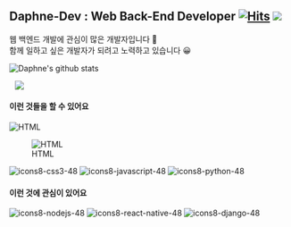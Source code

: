 ## Daphne-Dev : Web Back-End Developer [![Hits](https://hits.seeyoufarm.com/api/count/incr/badge.svg?url=https%3A%2F%2Fgithub.com%2FDaphne-dev)](https://hits.seeyoufarm.com) ![](https://img.shields.io/github/followers/Daphne-dev?style=social)


웹 백엔드 개발에 관심이 많은 개발자입니다 🙌  
함께 일하고 싶은 개발자가 되려고 노력하고 있습니다 😀

![Daphne's github stats](https://github-readme-stats.vercel.app/api?username=Daphne-Dev&show_icons=true)

<a href="https://daphne-dev.github.io">
    <img 
        src="http://img.shields.io/badge/-Tech blog-black?style=flat&logo=Github&link=https://daphne-dev.github.io/"
        style="height : auto; margin-left : 10px; margin-right : 10px;"/>
</a>


#### 이런 것들을 할 수 있어요
![HTML](https://user-images.githubusercontent.com/59605994/89854712-8f78e700-dbcf-11ea-919c-b45dbc0bb232.png)

<figure>
  <img src="https://user-images.githubusercontent.com/59605994/89854712-8f78e700-dbcf-11ea-919c-b45dbc0bb232.png" alt="HTML"/>
  <figcaption>HTML</figcaption>
</figure>


![icons8-css3-48](https://user-images.githubusercontent.com/59605994/89854463-e92ce180-dbce-11ea-826a-88927677726c.png "CSS") 
![icons8-javascript-48](https://user-images.githubusercontent.com/59605994/89854755-b0d9d300-dbcf-11ea-8c48-0735e77b2c6e.png)
![icons8-python-48](https://user-images.githubusercontent.com/59605994/89854693-7e2fda80-dbcf-11ea-9dc9-1bc600782a43.png)



#### 이런 것에 관심이 있어요
![icons8-nodejs-48](https://user-images.githubusercontent.com/59605994/89854782-bf27ef00-dbcf-11ea-99db-d3565cf300e3.png)
![icons8-react-native-48](https://user-images.githubusercontent.com/59605994/89854769-b9320e00-dbcf-11ea-9807-0caf9a22461d.png)
![icons8-django-48](https://user-images.githubusercontent.com/59605994/89854909-175ef100-dbd0-11ea-9bfd-9bdad824a7ec.png)


